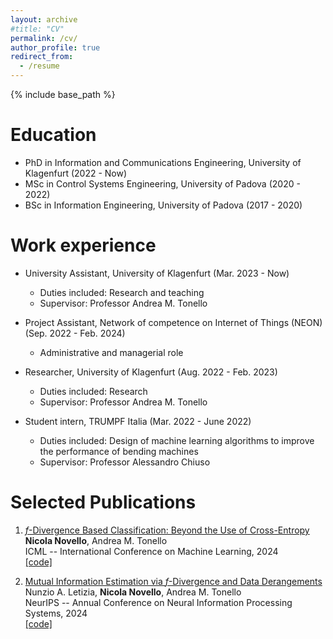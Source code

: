 ```yaml
---
layout: archive
#title: "CV"
permalink: /cv/
author_profile: true
redirect_from:
  - /resume
---
```


{% include base_path %}

Education
======
* PhD in Information and Communications Engineering, University of Klagenfurt (2022 - Now)
* MSc in Control Systems Engineering, University of Padova (2020 - 2022)
* BSc in Information Engineering, University of Padova (2017 - 2020)

Work experience
======

* University Assistant, University of Klagenfurt (Mar. 2023 - Now)
  * Duties included: Research and teaching
  * Supervisor: Professor Andrea M. Tonello

* Project Assistant, Network of competence on Internet of Things (NEON) (Sep. 2022 - Feb. 2024)
  * Administrative and managerial role
 
* Researcher, University of Klagenfurt (Aug. 2022 - Feb. 2023)
  * Duties included: Research
  * Supervisor: Professor Andrea M. Tonello

* Student intern, TRUMPF Italia (Mar. 2022 - June 2022)
  * Duties included: Design of machine learning algorithms to improve the performance of bending machines
  * Supervisor: Professor Alessandro Chiuso


  
Selected Publications
======
1.  [$f$-Divergence Based Classification: Beyond the Use of Cross-Entropy](https://proceedings.mlr.press/v235/novello24a.html)                         
**Nicola Novello**, Andrea M. Tonello                                      
ICML -- International Conference on Machine Learning, 2024                     
[[code]](https://github.com/nicolaNovello/discriminative-classification-fDiv)

2.  [Mutual Information Estimation via $f$-Divergence and Data Derangements](https://arxiv.org/abs/2305.20025)                       
Nunzio A. Letizia, **Nicola Novello**, Andrea M. Tonello       
NeurIPS -- Annual Conference on Neural Information Processing Systems, 2024                                                         
[[code]](https://github.com/nicolaNovello/fDIME)
